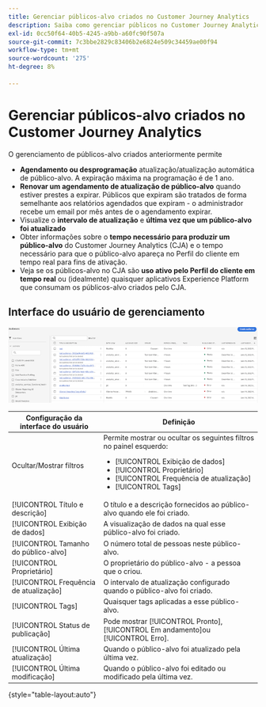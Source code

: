 ```yaml
---
title: Gerenciar públicos-alvo criados no Customer Journey Analytics
description: Saiba como gerenciar públicos no Customer Journey Analytics
exl-id: 0cc50f64-40b5-4245-a9bb-a60fc90f507a
source-git-commit: 7c3bbe2829c83406b2e6824e509c34459ae00f94
workflow-type: tm+mt
source-wordcount: '275'
ht-degree: 8%

---
```


# Gerenciar públicos-alvo criados no Customer Journey Analytics

O gerenciamento de públicos-alvo criados anteriormente permite

* **Agendamento ou desprogramação** atualização/atualização automática de público-alvo. A expiração máxima na programação é de 1 ano.
* **Renovar um agendamento de atualização de público-alvo** quando estiver prestes a expirar. Públicos que expiram são tratados de forma semelhante aos relatórios agendados que expiram - o administrador recebe um email por mês antes de o agendamento expirar.
* Visualize o **intervalo de atualização** e **última vez que um público-alvo foi atualizado**
* Obter informações sobre o **tempo necessário para produzir um público-alvo** do Customer Journey Analytics (CJA) e o tempo necessário para que o público-alvo apareça no Perfil do cliente em tempo real para fins de ativação.
* Veja se os públicos-alvo no CJA são **uso ativo pelo Perfil do cliente em tempo real** ou (idealmente) quaisquer aplicativos Experience Platform que consumam os públicos-alvo criados pelo CJA.

## Interface do usuário de gerenciamento

![](assets/manage.png)

| Configuração da interface do usuário | Definição |
| --- | --- |
| Ocultar/Mostrar filtros | Permite mostrar ou ocultar os seguintes filtros no painel esquerdo: <ul><li>[!UICONTROL Exibição de dados]</li><li>[!UICONTROL Proprietário]</li><li>[!UICONTROL Frequência de atualização]</li><li>[!UICONTROL Tags]</li></ul> |
| [!UICONTROL Título e descrição] | O título e a descrição fornecidos ao público-alvo quando ele foi criado. |
| [!UICONTROL Exibição de dados] | A visualização de dados na qual esse público-alvo foi criado. |
| [!UICONTROL Tamanho do público-alvo] | O número total de pessoas neste público-alvo. |
| [!UICONTROL Proprietário] | O proprietário do público-alvo - a pessoa que o criou. |
| [!UICONTROL Frequência de atualização] | O intervalo de atualização configurado quando o público-alvo foi criado. |
| [!UICONTROL Tags] | Quaisquer tags aplicadas a esse público-alvo. |
| [!UICONTROL Status de publicação] | Pode mostrar [!UICONTROL Pronto], [!UICONTROL Em andamento]ou [!UICONTROL Erro]. |
| [!UICONTROL  Última atualização] | Quando o público-alvo foi atualizado pela última vez. |
| [!UICONTROL Última modificação] | Quando o público-alvo foi editado ou modificado pela última vez. |

{style=&quot;table-layout:auto&quot;}
